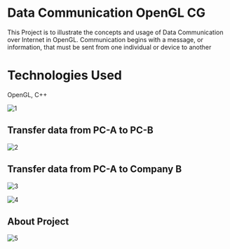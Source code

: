# Data Communication OpenGL CG
This Project is to illustrate the concepts and usage of Data Communication over Internet in OpenGL. Communication begins with a message, or information, that must be sent from one individual or device to another

# Technologies Used
OpenGL, C++


![1](https://user-images.githubusercontent.com/80613051/233807818-46286aab-f8dc-4f56-ada7-a016288bc56e.png)

## Transfer data from PC-A to PC-B
![2](https://user-images.githubusercontent.com/80613051/233807821-0701d0fa-4b6a-41c5-87d0-465906336cbf.png)

## Transfer data from PC-A to Company B
![3](https://user-images.githubusercontent.com/80613051/233807823-1b0b5a21-574d-4134-9218-3dadaa112378.png)

![4](https://user-images.githubusercontent.com/80613051/233807826-bf8bff76-043a-45b1-bec7-0772e426c385.png)

## About Project 
![5](https://user-images.githubusercontent.com/80613051/233807817-d68fb363-5414-4ec2-8a36-7a5a24a5e058.png)
